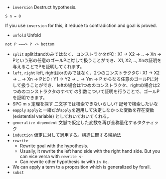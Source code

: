 - `inversion`
  Destruct hypothesis.
```coq
S n = 0
```
  If you use `inversion` for this, it reduce to contradiction and goal is proved.
- `unfold`
  Unfold
```coq
not P ===> P -> bottom
```
- `split`
  splitはandのみではなく、コンストラクタがC : X1 -> X2 -> .. -> Xn ->
  Pという形の任意のゴールPに対して扱うことができ、X1, X2, ..,
  Xnの証明を与えることでPを証明してくれます。
- `left`, `right`
  left, rightはorのみではなく、2つのコンストラクタC : X1 -> X2 -> .. -> Xn ->
  PとD : Y1 -> Y2 -> .. -> Ym -> P からなる任意のゴールPに対して扱うことができ、
  leftの場合は1つめのコンストラクタ、rightの場合は2つめのコンストラクタのすべて
  の引数について証明を行うことで、ゴールPを証明できます。
- SPC m s
  定理を探す
  二文字では検索できないらしい?
  記号で検索したいな
- `eapply`
  `apply`と一緒だが`apply`を適用して決定しなかった変数を存在変数(existential variable)
  としておいておいてくれる。
- `generalize dependent`
  文脈で仮定した変数を再び全称量化するタクティック
- `induction`
  仮定に対して適用する。構造に関する帰納法
- `rewrite`
  - Rewrite goal with the hypothesis.
  - Usually, it rewrite the left hand side with the right hand side.
    But you can vice versa with `rewrite <-`
  - Can rewrite other hypothesis `Ho` with `in Ho`.
- We can apply a term to a proposition which is generalized by forall.
- `subst`

